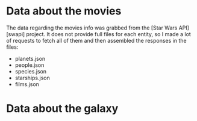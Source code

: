 # Data about the movies

The data regarding the movies info was grabbed from the [Star Wars API][swapi]
project. It does not provide full files for each entity, so I made a lot of
requests to fetch all of them and then assembled the responses in the files:

- planets.json
- people.json
- species.json
- starships.json
- films.json


# Data about the galaxy

